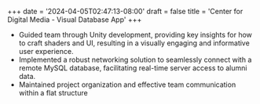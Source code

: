 +++
date = '2024-04-05T02:47:13-08:00'
draft = false
title = 'Center for Digital Media - Visual Database App'
+++


- Guided team through Unity development, providing key insights for how to craft shaders
and UI, resulting in a visually engaging and informative user experience.
- Implemented a robust networking solution to seamlessly connect with a remote MySQL
database, facilitating real-time server access to alumni data.
- Maintained project organization and effective team communication within a flat
structure
